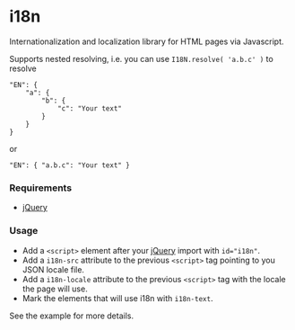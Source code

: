 i18n
====

Internationalization and localization library for HTML pages via Javascript.

Supports nested resolving, i.e. you can use `I18N.resolve( 'a.b.c' )` to resolve 

``` 
"EN": {
    "a": {
        "b": {
            "c": "Your text"
        }
    }
}
```
or
```
"EN": { "a.b.c": "Your text" } 
```

### Requirements

- [jQuery]

### Usage

- Add a `<script>` element after your [jQuery] import with `id="i18n"`.
- Add a `i18n-src` attribute to the previous `<script>` tag pointing to you JSON locale file.
- Add a `i18n-locale` attribute to the previous `<script>` tag with the locale the page will use.
- Mark the elements that will use i18n with `i18n-text`.

See the example for more details.

[jQuery]:http://jquery.com